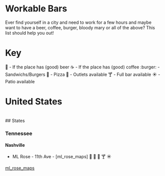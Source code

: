 # Workable Bars
Ever find yourself in a city and need to work for a few hours and maybe want to have a beer, coffee, burger, bloody mary or all of the above? This list
should help you out!


# Key
:beer: - If the place has (good) beer
:coffee: - If the place has (good) coffee
:burger: - Sandwichs/Burgers
:pizza: - Pizza
:electric_plug: - Outlets available
:cocktail: - Full bar available
:sunny: - Patio available

# United States
<br>
## States

### Tennessee
#### Nashville
* ML Rose - 11th Ave - [ml_rose_maps] :beer: :electric_plug: :hamburger: :cocktail: :sunny:





[ml_rose_maps](https://www.google.com/maps/place/M.L.Rose+Craft+Beer+%26+Burgers+-+Capitol+View/@36.1632673,-86.7935666,17z/data=!3m1!4b1!4m5!3m4!1s0x886466f1d2cc39a5:0xdaf23137e8eb5e0b!8m2!3d36.1632673!4d-86.7913779)

